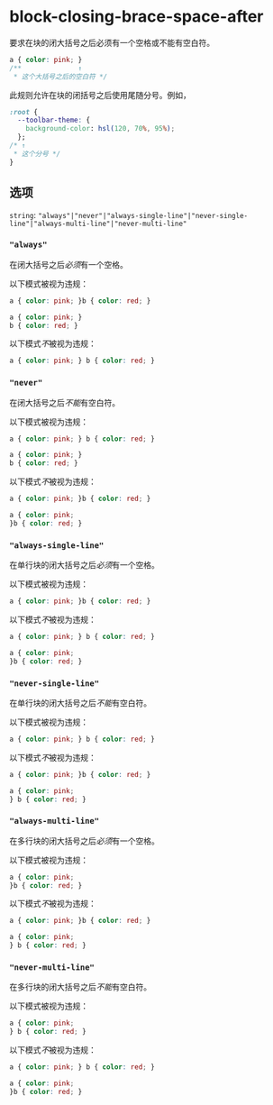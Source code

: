 # block-closing-brace-space-after

要求在块的闭大括号之后必须有一个空格或不能有空白符。

```css
a { color: pink; }
/**              ↑
 * 这个大括号之后的空白符 */
```

此规则允许在块的闭括号之后使用尾随分号。例如，

```css
:root {
  --toolbar-theme: {
    background-color: hsl(120, 70%, 95%);
  };
/* ↑
 * 这个分号 */
}
```

## 选项

`string`: `"always"|"never"|"always-single-line"|"never-single-line"|"always-multi-line"|"never-multi-line"`

### `"always"`

在闭大括号之后*必须*有一个空格。

以下模式被视为违规：

```css
a { color: pink; }b { color: red; }
```

```css
a { color: pink; }
b { color: red; }
```

以下模式*不*被视为违规：

```css
a { color: pink; } b { color: red; }
```

### `"never"`

在闭大括号之后*不能*有空白符。

以下模式被视为违规：

```css
a { color: pink; } b { color: red; }
```

```css
a { color: pink; }
b { color: red; }
```

以下模式*不*被视为违规：

```css
a { color: pink; }b { color: red; }
```

```css
a { color: pink;
}b { color: red; }
```

### `"always-single-line"`

在单行块的闭大括号之后*必须*有一个空格。

以下模式被视为违规：

```css
a { color: pink; }b { color: red; }
```

以下模式*不*被视为违规：

```css
a { color: pink; } b { color: red; }
```

```css
a { color: pink;
}b { color: red; }
```

### `"never-single-line"`

在单行块的闭大括号之后*不能*有空白符。

以下模式被视为违规：

```css
a { color: pink; } b { color: red; }
```

以下模式*不*被视为违规：

```css
a { color: pink; }b { color: red; }
```

```css
a { color: pink;
} b { color: red; }
```

### `"always-multi-line"`

在多行块的闭大括号之后*必须*有一个空格。

以下模式被视为违规：

```css
a { color: pink;
}b { color: red; }
```

以下模式*不*被视为违规：

```css
a { color: pink; }b { color: red; }
```

```css
a { color: pink;
} b { color: red; }
```

### `"never-multi-line"`

在多行块的闭大括号之后*不能*有空白符。

以下模式被视为违规：

```css
a { color: pink;
} b { color: red; }
```

以下模式*不*被视为违规：

```css
a { color: pink; } b { color: red; }
```

```css
a { color: pink;
}b { color: red; }
```
